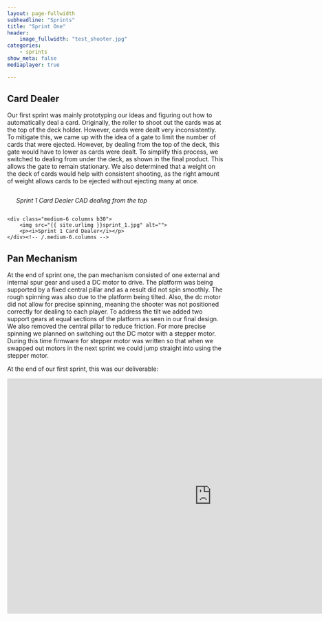 ```yaml
---
layout: page-fullwidth
subheadline: "Sprints"
title: "Sprint One"
header:
    image_fullwidth: "test_shooter.jpg"
categories:
    - sprints
show_meta: false
mediaplayer: true

---
```

## Card Dealer

Our first sprint was mainly prototyping our ideas and figuring out how to automatically deal a card. 
Originally, the roller to shoot out the cards was at the top of the deck holder. However, cards were dealt very inconsistently. To mitigate this, we came up with the idea of a gate to limit the number of cards that were ejected. However, by dealing from the top of the deck, this gate would have to lower as cards were dealt. To simplify this process, we switched to dealing from under the deck, as shown in the final product. This allows the gate to remain stationary. We also determined that a weight on the deck of cards would help with consistent shooting, as the right amount of weight allows cards to be ejected without ejecting many at once. 

<div class="row t60">
    <div class="medium-6 columns b30">
        <img src="{{ site.urlimg }}sprint_1_CAD.jpg" alt="">
        <p><i>Sprint 1 Card Dealer CAD dealing from the top</i></p>
    </div><!-- /.medium-6.columns -->

    <div class="medium-6 columns b30">
        <img src="{{ site.urlimg }}sprint_1.jpg" alt="">
        <p><i>Sprint 1 Card Dealer</i></p>
    </div><!-- /.medium-6.columns -->
</div><!-- /.row -->

## Pan Mechanism

At the end of sprint one, the pan mechanism consisted of one external and internal spur gear and used a DC motor to drive. The platform was being supported by a fixed central pillar and as a result did not spin smoothly. The rough spinning was also due to the platform being tilted. Also, the dc motor did not allow for precise spinning, meaning the shooter was not positioned correctly for dealing to each player. To address the tilt we added two support gears at equal sections of the platform as seen in our final design. We also removed the central pillar to reduce friction. For more precise spinning we planned on switching out the DC motor with a stepper motor. During this time firmware for stepper motor was written so that when we swapped out motors in the next sprint we could jump straight into using the stepper motor. 


At the end of our first sprint, this was our deliverable:
<center>
<iframe width="950" height="546" src="https://www.youtube.com/embed/WYl9g85hIZc" frameborder='0' >
</iframe>
</center>

